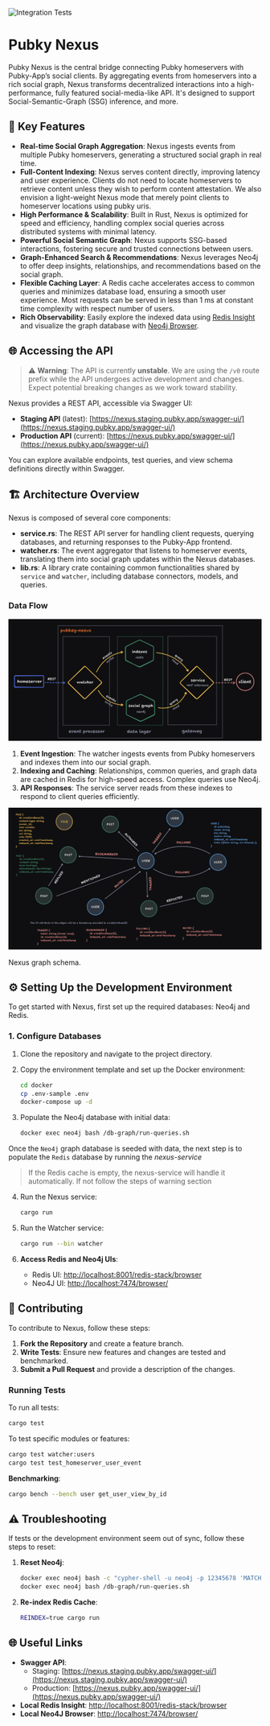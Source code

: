 ![Integration Tests](https://github.com/pubky/pubky-nexus/actions/workflows/test.yml/badge.svg?branch=main)

# Pubky Nexus

Pubky Nexus is the central bridge connecting Pubky homeservers with Pubky-App’s social clients. By aggregating events from homeservers into a rich social graph, Nexus transforms decentralized interactions into a high-performance, fully featured social-media-like API. It's designed to support Social-Semantic-Graph (SSG) inference, and more.

## 🌟 Key Features

- **Real-time Social Graph Aggregation**: Nexus ingests events from multiple Pubky homeservers, generating a structured social graph in real time.
- **Full-Content Indexing**: Nexus serves content directly, improving latency and user experience. Clients do not need to locate homeservers to retrieve content unless they wish to perform content attestation. We also envision a light-weight Nexus mode that merely point clients to homeserver locations using pubky uris.
- **High Performance & Scalability**: Built in Rust, Nexus is optimized for speed and efficiency, handling complex social queries across distributed systems with minimal latency.
- **Powerful Social Semantic Graph**: Nexus supports SSG-based interactions, fostering secure and trusted connections between users.
- **Graph-Enhanced Search & Recommendations**: Nexus leverages Neo4j to offer deep insights, relationships, and recommendations based on the social graph.
- **Flexible Caching Layer**: A Redis cache accelerates access to common queries and minimizes database load, ensuring a smooth user experience. Most requests can be served in less than 1 ms at constant time complexity with respect number of users.
- **Rich Observability**: Easily explore the indexed data using [Redis Insight](https://redis.io/insight/) and visualize the graph database with [Neo4j Browser](https://browser.neo4j.io/).

## 🌐 Accessing the API

> ⚠️ **Warning**: The API is currently **unstable**. We are using the `/v0` route prefix while the API undergoes active development and changes. Expect potential breaking changes as we work toward stability.

Nexus provides a REST API, accessible via Swagger UI:

- **Staging API** (latest): [https://nexus.staging.pubky.app/swagger-ui/](https://nexus.staging.pubky.app/swagger-ui/)
- **Production API** (current): [https://nexus.pubky.app/swagger-ui/](https://nexus.pubky.app/swagger-ui/)

You can explore available endpoints, test queries, and view schema definitions directly within Swagger.

## 🏗️ Architecture Overview

Nexus is composed of several core components:

- **service.rs**: The REST API server for handling client requests, querying databases, and returning responses to the Pubky-App frontend.
- **watcher.rs**: The event aggregator that listens to homeserver events, translating them into social graph updates within the Nexus databases.
- **lib.rs**: A library crate containing common functionalities shared by `service` and `watcher`, including database connectors, models, and queries.

### Data Flow

![pubky-nexus-arch](docs/images/pubky-nexus-arch.png)

1. **Event Ingestion**: The watcher ingests events from Pubky homeservers and indexes them into our social graph.
2. **Indexing and Caching**: Relationships, common queries, and graph data are cached in Redis for high-speed access. Complex queries use Neo4j.
3. **API Responses**: The service server reads from these indexes to respond to client queries efficiently.

![pubky-nexus-graph](docs/images/pubky-nexus-graph.png)

Nexus graph schema.

## ⚙️ Setting Up the Development Environment

To get started with Nexus, first set up the required databases: Neo4j and Redis.

### 1. Configure Databases

1. Clone the repository and navigate to the project directory.
2. Copy the environment template and set up the Docker environment:

    ```bash
    cd docker
    cp .env-sample .env
    docker-compose up -d
    ```

3. Populate the Neo4j database with initial data:

    ```bash
    docker exec neo4j bash /db-graph/run-queries.sh
    ```

Once the `Neo4j` graph database is seeded with data, the next step is to populate the `Redis` database by running the _nexus-service_

> If the Redis cache is empty, the nexus-service will handle it automatically. If not follow the steps of warning section

4. Run the Nexus service:

    ```bash
    cargo run
    ```
5. Run the Watcher service:

    ```bash
    cargo run --bin watcher
    ```
6. **Access Redis and Neo4j UIs**:
   - Redis UI: [http://localhost:8001/redis-stack/browser](http://localhost:8001/redis-stack/browser)
   - Neo4J UI: [http://localhost:7474/browser/](http://localhost:7474/browser/)

## 🚀 Contributing

To contribute to Nexus, follow these steps:

1. **Fork the Repository** and create a feature branch.
2. **Write Tests**: Ensure new features and changes are tested and benchmarked.
3. **Submit a Pull Request** and provide a description of the changes.

### Running Tests

To run all tests:

```bash
cargo test
```

To test specific modules or features:

```bash
cargo test watcher:users
cargo test test_homeserver_user_event
```

**Benchmarking**:

```bash
cargo bench --bench user get_user_view_by_id
```

## ⚠️ Troubleshooting

If tests or the development environment seem out of sync, follow these steps to reset:

1. **Reset Neo4j**:

    ```bash
    docker exec neo4j bash -c "cypher-shell -u neo4j -p 12345678 'MATCH (n) DETACH DELETE n;'"
    docker exec neo4j bash /db-graph/run-queries.sh
    ```

2. **Re-index Redis Cache**:

    ```bash
    REINDEX=true cargo run
    ```

## 🌐 Useful Links

- **Swagger API**:
  - Staging: [https://nexus.staging.pubky.app/swagger-ui/](https://nexus.staging.pubky.app/swagger-ui/)
  - Production: [https://nexus.pubky.app/swagger-ui/](https://nexus.pubky.app/swagger-ui/)
- **Local Redis Insight**: [http://localhost:8001/redis-stack/browser](http://localhost:8001/redis-stack/browser)
- **Local Neo4J Browser**: [http://localhost:7474/browser/](http://localhost:7474/browser/)
